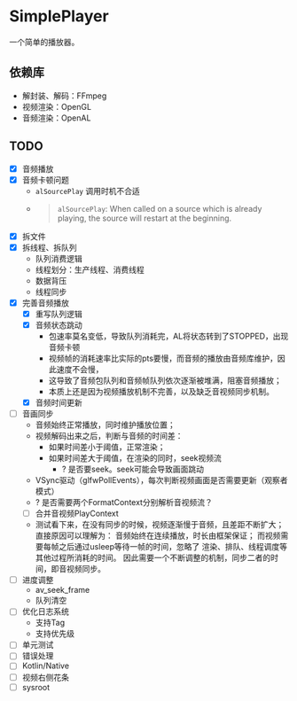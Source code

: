 # SimplePlayer

一个简单的播放器。

## 依赖库

- 解封装、解码：FFmpeg
- 视频渲染：OpenGL
- 音频渲染：OpenAL

## TODO

- [x] 音频播放
- [x] 音频卡顿问题
    - `alSourcePlay` 调用时机不合适
    - > `alSourcePlay`: When called on a source which is already playing, the source will restart at the beginning.
- [x] 拆文件
- [x] 拆线程、拆队列
    - 队列消费逻辑
    - 线程划分：生产线程、消费线程
    - 数据背压
    - 线程同步
- [x] 完善音频播放
    - [x] 重写队列逻辑
    - [x] 音频状态跳动
        - 包速率莫名变低，导致队列消耗完，AL将状态转到了STOPPED，出现音频卡顿
        - 视频帧的消耗速率比实际的pts要慢，而音频的播放由音频库维护，因此速度不会慢，
        - 这导致了音频包队列和音频帧队列依次逐渐被堆满，阻塞音频播放；
        - 本质上还是因为视频播放机制不完善，以及缺乏音视频同步机制。
    - [x] 音频时间更新
- [ ] 音画同步
    - 音频始终正常播放，同时维护播放位置；
    - 视频解码出来之后，判断与音频的时间差：
        - 如果时间差小于阈值，正常渲染；
        - 如果时间差大于阈值，在渲染的同时，seek视频流
            - ? 是否要seek。seek可能会导致画面跳动
    - VSync驱动（glfwPollEvents），每次判断视频画面是否需要更新（观察者模式）
    - ? 是否需要两个FormatContext分别解析音视频流？
    - [ ] 合并音视频PlayContext
    - 测试看下来，在没有同步的时候，视频逐渐慢于音频，且差距不断扩大；
      直接原因可以理解为：
          音频始终在连续播放，时长由框架保证；
          而视频需要每帧之后通过usleep等待一帧的时间，忽略了
          渲染、排队、线程调度等其他过程所消耗的时间。
      因此需要一个不断调整的机制，同步二者的时间，即音视频同步。
- [ ] 进度调整
    - av_seek_frame
    - 队列清空
- [ ] 优化日志系统
    - 支持Tag
    - 支持优先级
- [ ] 单元测试
- [ ] 错误处理
- [ ] Kotlin/Native
- [ ] 视频右侧花条
- [ ] sysroot
